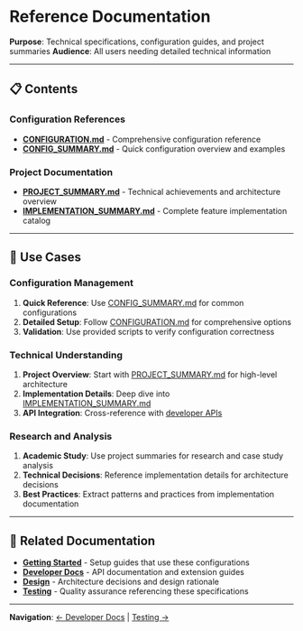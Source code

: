 # Reference Documentation

**Purpose**: Technical specifications, configuration guides, and project summaries
**Audience**: All users needing detailed technical information

---

## 📋 Contents

### Configuration References

-   **[CONFIGURATION.md](CONFIGURATION.md)** - Comprehensive configuration reference
-   **[CONFIG_SUMMARY.md](CONFIG_SUMMARY.md)** - Quick configuration overview and examples

### Project Documentation

-   **[PROJECT_SUMMARY.md](PROJECT_SUMMARY.md)** - Technical achievements and architecture overview
-   **[IMPLEMENTATION_SUMMARY.md](IMPLEMENTATION_SUMMARY.md)** - Complete feature implementation catalog

---

## 🎯 Use Cases

### Configuration Management

1. **Quick Reference**: Use [CONFIG_SUMMARY.md](CONFIG_SUMMARY.md) for common configurations
2. **Detailed Setup**: Follow [CONFIGURATION.md](CONFIGURATION.md) for comprehensive options
3. **Validation**: Use provided scripts to verify configuration correctness

### Technical Understanding

1. **Project Overview**: Start with [PROJECT_SUMMARY.md](PROJECT_SUMMARY.md) for high-level architecture
2. **Implementation Details**: Deep dive into [IMPLEMENTATION_SUMMARY.md](IMPLEMENTATION_SUMMARY.md)
3. **API Integration**: Cross-reference with [developer APIs](../developer/API_DOCUMENTATION.md)

### Research and Analysis

1. **Academic Study**: Use project summaries for research and case study analysis
2. **Technical Decisions**: Reference implementation details for architecture decisions
3. **Best Practices**: Extract patterns and practices from implementation documentation

---

## 🔗 Related Documentation

-   **[Getting Started](../getting-started/)** - Setup guides that use these configurations
-   **[Developer Docs](../developer/)** - API documentation and extension guides
-   **[Design](../design/)** - Architecture decisions and design rationale
-   **[Testing](../testing/)** - Quality assurance referencing these specifications

---

**Navigation**: [← Developer Docs](../developer/) | [Testing →](../testing/)
